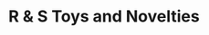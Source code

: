 ---
title: "R & S Toys and Novelties"
url: /grand-junction/r-und-s-toys-and-novelties/
shop: Spielzeug
---